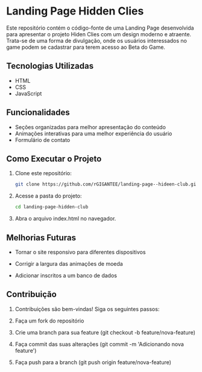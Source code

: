 # Landing Page Hidden Clies

Este repositório contém o código-fonte de uma Landing Page desenvolvida para apresentar o projeto Hiden Clies com um design moderno e atraente. Trata-se de uma forma de divulgação, onde os usuários interessados no game podem se cadastrar para terem acesso ao Beta do Game.

## Tecnologias Utilizadas
- HTML
- CSS
- JavaScript

## Funcionalidades
- Seções organizadas para melhor apresentação do conteúdo
- Animações interativas para uma melhor experiência do usuário
- Formulário de contato

## Como Executar o Projeto
1. Clone este repositório:
   ```sh
   git clone https://github.com/rGIGANTEE/landing-page--hideen-club.git
   ```

2. Acesse a pasta do projeto:
    ```sh
    cd landing-page-hidden-club
    ```

3. Abra o arquivo index.html no navegador.

## Melhorias Futuras

* Tornar o site responsivo para diferentes dispositivos

* Corrigir a largura das animações de moeda

* Adicionar inscritos a um banco de dados

## Contribuição

1. Contribuições são bem-vindas! Siga os seguintes passos:

2. Faça um fork do repositório

3. Crie uma branch para sua feature (git checkout -b feature/nova-feature)

4. Faça commit das suas alterações (git commit -m 'Adicionando nova feature')

5. Faça push para a branch (git push origin feature/nova-feature)
